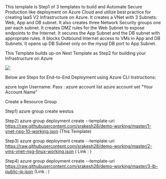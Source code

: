 <html>
<h>
This template is Step1 of 3 templates to build and Automate Secure Production like deployment on Azure Cloud and utilize best practice for creating IaaS V2 Infrastructure on Azure.
</h>
It creates a VNet with 3 Subnets:  Web, App and DB subnet. 
It also creates three Network Security groups one per each subnet.
It creates DMZ rules for the Web Subnet to expose endpoints to the Internet. 
It secures the App Subnet and the DB subnet with appropriate rules. 
It blocks Outbound Internet access to VMs in App and DB Subnets. 
It opens up DB Subnet only on the mysql DB port to App Subnet.

This Template builds up-on Next Template as Step2 for building your Infrastructure on Azure

<a href="https://azuredeploy.net/?repository=https://raw.githubusercontent.com/srakesh28/demo-working/master/1-vnet-nsg-10-working.json" target="_blank">
    <img src="http://azuredeploy.net/deploybutton.png"/>
</a>

Below are Steps for End-to-End Deployment using  Azure CLI Instructions:

azure login
Username: <your org login>
Pass : <your org pass>
azure account list
azure account set "Your Account Name"

Create a Resource Group

Step1) azure group create <Your Resource Group Name> <Your Locaion> westus

Step2) azure group deployment create --template-uri https://raw.githubusercontent.com/srakesh28/demo-working/master/1-vnet-nsg-10-working.json <Your Resource Group Name> <optional deployment name> (This Template)

Step3) azure group deployment create --template-uri https://raw.githubusercontent.com/srakesh28/demo-working/master/2-vms-vnet-nsg-linux-working.json <Your Resource Group Name> <optional deployment name>  ( Link : )

Step4) azure group deployment create --template-uri https://raw.githubusercontent.com/srakesh28/demo-working/master/3-lb-public-ip.json <Your Resource Group Name> <optional deployment name>   (Link : )

</html>
